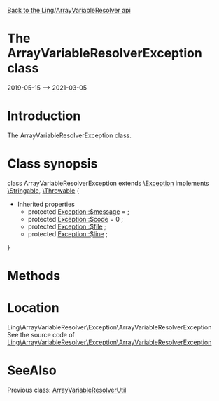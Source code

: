 [Back to the Ling/ArrayVariableResolver api](https://github.com/lingtalfi/ArrayVariableResolver/blob/master/doc/api/Ling/ArrayVariableResolver.md)



The ArrayVariableResolverException class
================
2019-05-15 --> 2021-03-05






Introduction
============

The ArrayVariableResolverException class.



Class synopsis
==============


class <span class="pl-k">ArrayVariableResolverException</span> extends [\Exception](http://php.net/manual/en/class.exception.php) implements [\Stringable](https://wiki.php.net/rfc/stringable), [\Throwable](http://php.net/manual/en/class.throwable.php) {

- Inherited properties
    - protected  [Exception::$message](#property-message) =  ;
    - protected  [Exception::$code](#property-code) = 0 ;
    - protected  [Exception::$file](#property-file) ;
    - protected  [Exception::$line](#property-line) ;

}






Methods
==============






Location
=============
Ling\ArrayVariableResolver\Exception\ArrayVariableResolverException<br>
See the source code of [Ling\ArrayVariableResolver\Exception\ArrayVariableResolverException](https://github.com/lingtalfi/ArrayVariableResolver/blob/master/Exception/ArrayVariableResolverException.php)



SeeAlso
==============
Previous class: [ArrayVariableResolverUtil](https://github.com/lingtalfi/ArrayVariableResolver/blob/master/doc/api/Ling/ArrayVariableResolver/ArrayVariableResolverUtil.md)<br>
